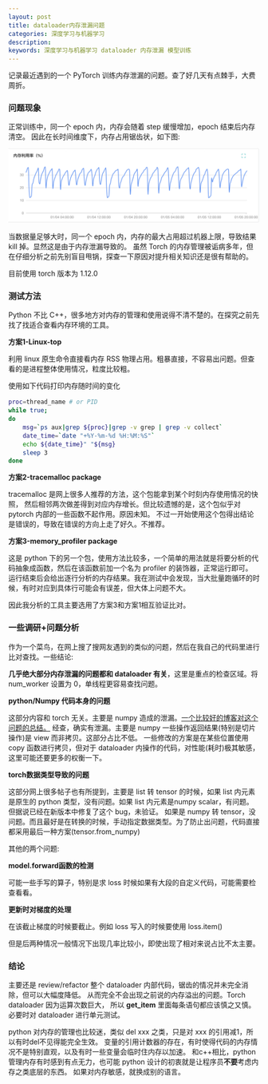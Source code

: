 ```yaml
---
layout: post
title: dataloader内存泄漏问题
categories: 深度学习与机器学习
description: 
keywords: 深度学习与机器学习 dataloader 内存泄漏 模型训练
---
```


记录最近遇到的一个 PyTorch 训练内存泄漏的问题。查了好几天有点棘手，大费周折。

### 问题现象

正常训练中，同一个 epoch 内，内存会随着 step 缓慢增加，epoch 结束后内存清空。
因此在长时间维度下，内存占用锯齿状，如下图: 

<div style="text-align: center"><img src="https://github.com/Liu-Feng-deeplearning/Liu-Feng-deeplearning.github.io/blob/master/images/posts/2023/2023-01-06-memory.png?raw=true" width="800" /></div>

当数据量足够大时，同一个 epoch 内，内存的最大占用超过机器上限，导致结果 kill 掉。显然这是由于内存泄漏导致的。
虽然 Torch 的内存管理被诟病多年，但在仔细分析之前先别盲目甩锅，探查一下原因对提升相关知识还是很有帮助的。

目前使用 torch 版本为 1.12.0

### 测试方法

Python 不比 C++，很多地方对内存的管理和使用说得不清不楚的。在探究之前先找了找适合查看内存环境的工具。

**方案1-Linux-top**

利用 linux 原生命令直接看内存 RSS 物理占用。粗暴直接，不容易出问题。但查看的是进程整体使用情况，粒度比较粗。

使用如下代码打印内存随时间的变化

```bash
proc=thread_name # or PID
while true;
do
    msg=`ps aux|grep ${proc}|grep -v grep | grep -v collect`
    date_time=`date "+%Y-%m-%d %H:%M:%S"`
    echo ${date_time}" "${msg}
    sleep 3
done
```

**方案2-tracemalloc package**

tracemalloc 是网上很多人推荐的方法，这个包能拿到某个时刻内存使用情况的快照，
然后相邻两次做差得到对应内存增长。但比较遗憾的是，这个包似乎对 pytorch 内部的一些函数不起作用。原因未知。
不过一开始使用这个包得出结论是错误的，导致在错误的方向上走了好久。不推荐。


**方案3-memory_profiler package**

这是 python 下的另一个包，使用方法比较多，一个简单的用法就是将要分析的代码抽象成函数，然后在该函数前加一个名为 profiler 的装饰器，正常运行即可。
运行结束后会给出逐行分析的内存结果。我在测试中会发现，当大批量跑循环的时候，有时对应到具体行可能会有误差，但大体上问题不大。

因此我分析的工具主要选用了方案3和方案1相互验证比对。

### 一些调研+问题分析

作为一个菜鸟，在网上搜了搜网友遇到的类似的问题，然后在我自己的代码里进行比对查找。一些结论:

**几乎绝大部分内存泄漏的问题都和 dataloader 有关**，这里是重点的检查区域。将 num_worker 设置为 0，单线程更容易查找问题。

**python/Numpy 代码本身的问题** 

这部分内容和 torch 无关。主要是 numpy 造成的泄漏。[一个比较好的博客对这个问题的总结。](https://zhuanlan.zhihu.com/p/80689571)
经查，确实有泄漏。主要是 numpy 一些操作返回结果(特别是切片操作)是 view 而非拷贝。这部分占比不低。
一些修改的方案是在某些位置使用 copy 函数进行拷贝，但对于 dataloader 内操作的代码，对性能(耗时)极其敏感，这里可能还要更多的权衡一下。

**torch数据类型导致的问题**

这部分网上很多帖子也有所提到，主要是 list 转 tensor 的时候，如果 list 内元素是原生的 python 类型，没有问题。如果 list 内元素是numpy scalar，有问题。但据说已经在新版本中修复了这个 bug，未验证。
如果是 numpy 转 tensor，没问题。而且最好是在转换的时候，手动指定数据类型。为了防止出问题，代码直接都采用最后一种方案(tensor.from_numpy)

其他的两个问题:

**model.forward函数的检测**

可能一些手写的算子，特别是求 loss 时候如果有大段的自定义代码，可能需要检查看看。

**更新时对梯度的处理**

在该截止梯度的时候要截止。例如 loss 写入的时候要使用 loss.item()

但是后两种情况一般情况下出现几率比较小，即使出现了相对来说占比不太主要。

### 结论

主要还是 review/refactor 整个 dataloader 内部代码，锯齿的情况并未完全消除，但可以大幅度降低。
从而完全不会出现之前说的内存溢出的问题。Torch dataloader 因为运算次数巨大，
所以 __get_item__ 里面每条语句都应该慎之又慎。必要时对 dataloader 进行单元测试。

python 对内存的管理也比较迷，类似 del xxx 之类，只是对 xxx 的引用减1，所以有时del不见得能完全生效。
变量的引用计数器的存在，有时使得代码的内存情况不是特别直观，以及有时一些变量会临时住内存以加速。
和c++相比，python 管理内存有时感到有点无力，也可能 python 设计的初衷就是让程序员**不要**考虑内存之类底层的东西。
如果对内存敏感，就换成别的语言。
